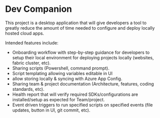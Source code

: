 # Dev Companion

This project is a desktop application that will give developers a tool to greatly reduce the amount of time needed to configure and deploy locally hosted cloud apps. 

Intended features include:
 - Onboarding workflow with step-by-step guidance for developers to setup their local environment for deploying projects locally (websites, fabric cluster, etc). 
- Sharing scripts (Powershell, command prompt).
- Script templating allowing variables editable in UI 
- allow storing locally & syncing with Azure App Config.
- Sharing team & project documentation (Architecture, features, coding standards, etc).
- Health report that will verify required SDKs/configurations are installed/setup as expected for Team/project.
- Event driven triggers to run specified scripts on specified events (file updates, button in UI, git commit, etc).


